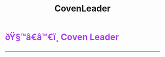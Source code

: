﻿---
lang: en-US
title: CovenLeader
prev: 
next: Ritualist
---
# <font color="#ac42f2">ðŸ§™â€â™€ï¸ <b>Coven Leader</b></font> <Badge text="Power" type="tip" vertical="middle"/>
---




